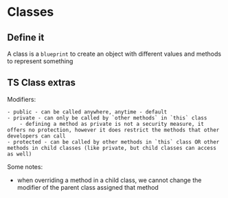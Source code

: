 # Classes

## Define it

A class is a `blueprint` to create an object with different values and methods to represent something

## TS Class extras

Modifiers:

    - public - can be called anywhere, anytime - default
    - private - can only be called by `other methods` in `this` class
        - defining a method as private is not a security measure, it offers no protection, however it does restrict the methods that other developers can call
    - protected - can be called by other methods in `this` class OR other methods in child classes (like private, but child classes can access as well)

Some notes:

- when overriding a method in a child class, we cannot change the modifier of the parent class assigned that method
